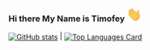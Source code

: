 ### Hi there My Name is Timofey <img src="./greeting.gif" alt="👋" width="30px">

<a href="https://github-readme-stats.vercel.app/api?username=megahoma&theme=dark&show_icons=true&count_private=true&hide_border=true"><img align="center" src="https://github-readme-stats.vercel.app/api?username=megahoma&theme=dark&show_icons=true&count_private=true&hide_border=true" alt="GitHub stats" /></a> | <a href="https://github-readme-stats.vercel.app/api/top-langs/?username=megahoma&theme=dark&layout=compact&hide_border=true" ><img align="center" src="https://github-readme-stats.vercel.app/api/top-langs/?username=megahoma&theme=dark&layout=compact&hide_border=true" alt="Top Languages Card" /></a>

<!--
**megahoma/megahoma** is a ✨ _special_ ✨ repository because its `README.md` (this file) appears on your GitHub profile.

Here are some ideas to get you started:

- 🔭 I’m currently working on ...
- 🌱 I’m currently learning ...
- 👯 I’m looking to collaborate on ...
- 🤔 I’m looking for help with ...
- 💬 Ask me about ...
- 📫 How to reach me: ...
- 😄 Pronouns: ...
- ⚡ Fun fact: ...
-->
